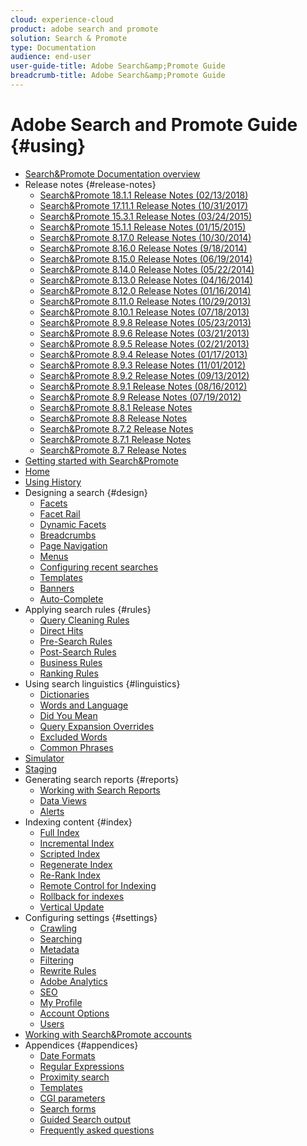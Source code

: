 ```yaml
---
cloud: experience-cloud
product: adobe search and promote
solution: Search & Promote
type: Documentation
audience: end-user
user-guide-title: Adobe Search&amp;Promote Guide
breadcrumb-title: Adobe Search&amp;Promote Guide
---
```


# Adobe Search and Promote Guide {#using}

<!-- + Attention {#attention}
  + [Adobe Search&amp;Promote End-of-Service Announcement](sp-eol.md) -->
+ [Search&amp;Promote Documentation overview](sp-home.md)
+ Release notes {#release-notes}
  + [Search&amp;Promote 18.1.1 Release Notes (02/13/2018)](c-searchpromote-release-notes/c-rn-02-13-18-version-1811.md)
  + [Search&amp;Promote 17.11.1 Release Notes (10/31/2017)](c-searchpromote-release-notes/c-rn-10-31-17-version-1711.md)
  + [Search&amp;Promote 15.3.1 Release Notes (03/24/2015)](c-searchpromote-release-notes/c-rn-03-19-15-version-153.md)
  + [Search&amp;Promote 15.1.1 Release Notes (01/15/2015)](c-searchpromote-release-notes/c-rn-01-15-15-version-151.md)
  + [Search&amp;Promote 8.17.0 Release Notes (10/30/2014)](c-searchpromote-release-notes/c-rn-10-30-14-version-817.md)
  + [Search&amp;Promote 8.16.0 Release Notes (9/18/2014)](c-searchpromote-release-notes/c-rn-09-18-14-version-816.md)
  + [Search&amp;Promote 8.15.0 Release Notes (06/19/2014)](c-searchpromote-release-notes/c-rn-06-19-14-version-815.md)
  + [Search&amp;Promote 8.14.0 Release Notes (05/22/2014)](c-searchpromote-release-notes/c-rn-05-22-14-version-814.md)
  + [Search&amp;Promote 8.13.0 Release Notes (04/16/2014)](c-searchpromote-release-notes/c-rn-04-16-14-version-813.md)
  + [Search&amp;Promote 8.12.0 Release Notes (01/16/2014)](c-searchpromote-release-notes/c-rn-01-16-14-version-812.md)
  + [Search&amp;Promote 8.11.0 Release Notes (10/29/2013)](c-searchpromote-release-notes/c-rn-10-17-13-version-811.md)
  + [Search&amp;Promote 8.10.1 Release Notes (07/18/2013)](c-searchpromote-release-notes/c-rn-07-18-13-version-810.md)
  + [Search&amp;Promote 8.9.8 Release Notes (05/23/2013)](c-searchpromote-release-notes/c-rn-05-23-13-version-898.md)
  + [Search&amp;Promote 8.9.6 Release Notes (03/21/2013)](c-searchpromote-release-notes/c-rn-03-21-13-version-896.md)
  + [Search&amp;Promote 8.9.5 Release Notes (02/21/2013)](c-searchpromote-release-notes/c-rn-02-21-13-version-895.md)
  + [Search&amp;Promote 8.9.4 Release Notes (01/17/2013)](c-searchpromote-release-notes/c-rn-01-17-13-version-894.md)
  + [Search&amp;Promote 8.9.3 Release Notes (11/01/2012)](c-searchpromote-release-notes/c-rn-11-01-12-version-893.md)
  + [Search&amp;Promote 8.9.2 Release Notes (09/13/2012)](c-searchpromote-release-notes/c-rn-09-13-12-version-892.md)
  + [Search&amp;Promote 8.9.1 Release Notes (08/16/2012)](c-searchpromote-release-notes/c-rn-08-16-12-version-891.md)
  + [Search&amp;Promote 8.9 Release Notes (07/19/2012)](c-searchpromote-release-notes/c-rn-07-19-12-version-89.md)
  + [Search&amp;Promote 8.8.1 Release Notes](c-searchpromote-release-notes/c-rn-05-31-12-version-881.md)
  + [Search&amp;Promote 8.8 Release Notes](c-searchpromote-release-notes/c-rn-04-26-12-version-88.md)
  + [Search&amp;Promote 8.7.2 Release Notes](c-searchpromote-release-notes/c-maintenance-release-03-29-12-version-872.md)
  + [Search&amp;Promote 8.7.1 Release Notes](c-searchpromote-release-notes/c-maintenance-release-02-23-12-version-871.md)
  + [Search&amp;Promote 8.7 Release Notes](c-searchpromote-release-notes/c-maintenance-release-01-19-12-version-870.md)
+ [Getting started with Search&amp;Promote](c-getting-started.md)
+ [Home](c-about-home.md)
+ [Using History](t-using-the-history-option.md)
+ Designing a search {#design}
  + [Facets](c-about-design-menu/c-about-facets.md)
  + [Facet Rail](c-about-design-menu/c-about-facet-rails.md)
  + [Dynamic Facets](c-about-design-menu/c-about-dynamic-facets.md)
  + [Breadcrumbs](c-about-design-menu/c-about-breadcrumbs.md)
  + [Page Navigation](c-about-design-menu/c-about-page-navigation.md)
  + [Menus](c-about-design-menu/c-about-menus.md)
  + [Configuring recent searches](c-about-design-menu/t-configuring-recent-searches.md)
  + [Templates](c-about-design-menu/c-about-templates.md)
  + [Banners](c-about-design-menu/c-about-banners.md)
  + [Auto-Complete](c-about-auto-complete.md)
+ Applying search rules {#rules}
  + [Query Cleaning Rules](c-about-rules-menu/c-about-query-cleaning-rules.md)
  + [Direct Hits](c-about-rules-menu/c-about-direct-hits.md)
  + [Pre-Search Rules](c-about-rules-menu/c-about-pre-search-rules.md)
  + [Post-Search Rules](c-about-rules-menu/c-about-post-search-rules.md)
  + [Business Rules](c-about-rules-menu/c-about-business-rules.md)
  + [Ranking Rules](c-about-rules-menu/c-about-ranking-rules.md)
+ Using search linguistics {#linguistics}
  + [Dictionaries](c-about-linguistics-menu/c-about-dictionaries.md)
  + [Words and Language](c-about-linguistics-menu/c-about-words-and-language.md)
  + [Did You Mean](c-about-linguistics-menu/c-about-did-you-mean.md)
  + [Query Expansion Overrides](c-about-linguistics-menu/c-about-query-expansion-overrides.md)
  + [Excluded Words](c-about-linguistics-menu/c-about-excluded-words.md)
  + [Common Phrases](c-about-linguistics-menu/c-about-common-phrases.md)
+ [Simulator](c-about-simulator.md)
+ [Staging](c-about-staging.md)
+ Generating search reports {#reports}
  + [Working with Search Reports](c-about-reports-menu/c-about-reports-menu.md)
  + [Data Views](c-about-reports-menu/c-about-data-views.md)
  + [Alerts](c-about-reports-menu/c-about-alerts.md)
+ Indexing content {#index}
  + [Full Index](c-about-index-menu/c-about-full-index.md)
  + [Incremental Index](c-about-index-menu/c-about-incremental-index.md)
  + [Scripted Index](c-about-index-menu/c-about-scripted-index.md)
  + [Regenerate Index](c-about-index-menu/c-about-regenerate-index.md)
  + [Re-Rank Index](c-about-index-menu/c-about-re-rank-index.md)
  + [Remote Control for Indexing](c-about-index-menu/c-about-remote-control-for-indexing.md)
  + [Rollback for indexes](c-about-index-menu/c-about-rollback-for-indexes.md)
  + [Vertical Update](c-about-index-menu/c-about-vertical-updates.md)
+ Configuring settings {#settings}
  + [Crawling](c-about-settings-menu/c-about-crawling-menu.md)
  + [Searching](c-about-settings-menu/c-about-searching-menu.md)
  + [Metadata](c-about-settings-menu/c-about-metadata-menu.md)
  + [Filtering](c-about-settings-menu/c-about-filtering-menu.md)
  + [Rewrite Rules](c-about-settings-menu/c-about-rewrite-rules-menu.md)
  + [Adobe Analytics](c-about-settings-menu/c-about-adobe-analytics-menu.md)
  + [SEO](c-about-settings-menu/c-about-seo.md)
  + [My Profile](c-about-settings-menu/c-about-my-profile-menu.md)
  + [Account Options](c-about-settings-menu/c-about-account-options-menu.md)
  + [Users](c-about-settings-menu/c-about-users-menu.md)
+ [Working with Search&amp;Promote accounts](c-about-accounts-menu.md)
+ Appendices {#appendices}
  + [Date Formats](c-appendices/r-date-formats.md)
  + [Regular Expressions](c-appendices/r-regular-expressions.md)
  + [Proximity search](c-appendices/r-about-proximity-search.md)
  + [Templates](c-appendices/c-templates.md)
  + [CGI parameters](c-appendices/c-cgiparameters.md)
  + [Search forms](c-appendices/c-searchforms.md)
  + [Guided Search output](c-appendices/c-guidedsearchoutput.md)
  + [Frequently asked questions](c-appendices/c-faq.md)
